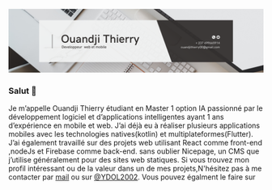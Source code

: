 ![Ouandji02](https://github.com/Ouandji02/Ouandji02/blob/main/banniere%202.png)

### Salut 👋
Je m’appelle Ouandji Thierry étudiant en Master 1 option IA passionné par le développement logiciel et d’applications intelligentes ayant 1 ans d’expérience en mobile et web. J’ai déjà eu à réaliser plusieurs applications mobiles avec les technologies natives(kotlin) et multiplateformes(Flutter). J’ai également travaillé sur des projets web utilisant React comme front-end ,nodeJs et Firebase comme back-end. sans oublier Nicepage, un CMS que j’utilise généralement pour des sites web statiques. 
Si vous trouvez mon profil intéressant ou de la valeur dans un de mes projets,N'hésitez pas à me contacter par [mail](mailto:ouandjithierry00@gmail.com) ou sur [@YDOL2002](https://twitter.com/YDOL2002). Vous pouvez égalment le faire sur 
<p align="center">
  <a href="" src=""></a>
</p>


<!--
**Ouandji02/Ouandji02** is a ✨ _special_ ✨ repository because its `README.md` (this file) appears on your GitHub profile.

Here are some ideas to get you started:

- 🔭 I’m currently working on ...
- 🌱 I’m currently learning ...
- 👯 I’m looking to collaborate on ...
- 🤔 I’m looking for help with ...
- 💬 Ask me about ...
- 📫 How to reach me: ...
- 😄 Pronouns: ...
- ⚡ Fun fact: ...
-->
